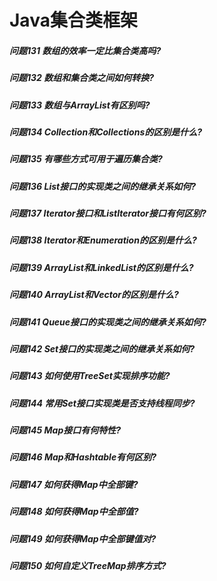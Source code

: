 Java集合类框架
========
##### 问题131 数组的效率一定比集合类高吗?
##### 问题132 数组和集合类之间如何转换? 
##### 问题133 数组与ArrayList有区别吗?
##### 问题134 Collection和Collections的区别是什么?
##### 问题135 有哪些方式可用于遍历集合类?
##### 问题136 List接口的实现类之间的继承关系如何?
##### 问题137 Iterator接口和ListIterator接口有何区别?
##### 问题138 Iterator和Enumeration的区别是什么?
##### 问题139 ArrayList和LinkedList的区别是什么?
##### 问题140 ArrayList和Vector的区别是什么?
##### 问题141 Queue接口的实现类之间的继承关系如何?
##### 问题142 Set接口的实现类之间的继承关系如何?
##### 问题143 如何使用TreeSet实现排序功能?
##### 问题144 常用Set接口实现类是否支持线程同步?
##### 问题145 Map接口有何特性?
##### 问题146 Map和Hashtable有何区别?
##### 问题147 如何获得Map中全部键?
##### 问题148 如何获得Map中全部值?
##### 问题149 如何获得Map中全部键值对?
##### 问题150 如何自定义TreeMap排序方式?













